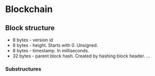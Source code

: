 # Blockchain

## Block structure

* 8 bytes - version id
* 8 bytes - height. Starts with 0. Unsigned.
* 8 bytes - timestamp. In milliseconds.
* 32 bytes - parent block hash. Created by hashing block header.
...

### Substructures

